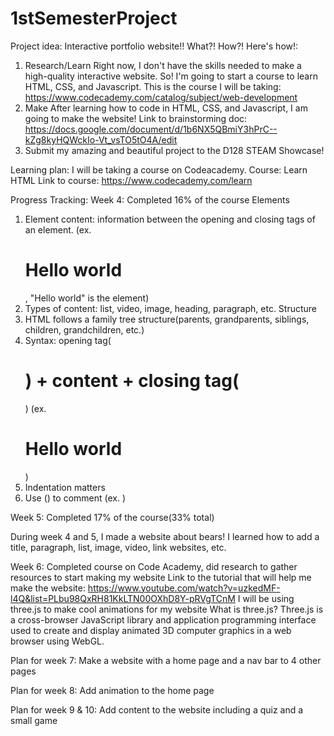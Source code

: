 # 1stSemesterProject

Project idea: Interactive portfolio website!!
What?! How?! Here's how!:
1. Research/Learn
   Right now, I don't have the skills needed to make a high-quality interactive website.
   So! I'm going to start a course to learn HTML, CSS, and Javascript.
   This is the course I will be taking: https://www.codecademy.com/catalog/subject/web-development
2. Make
   After learning how to code in HTML, CSS, and Javascript, I am going to make the website!
   Link to brainstorming doc: https://docs.google.com/document/d/1b6NX5QBmiY3hPrC--kZg8kyHQWckIo-Vt_vsTO5tO4A/edit
3. Submit my amazing and beautiful project to the D128 STEAM Showcase!

Learning plan: I will be taking a course on Codeacademy.
Course: Learn HTML
Link to course: https://www.codecademy.com/learn

Progress Tracking:
Week 4: Completed 16% of the course
   Elements
   1. Element content: information between the opening and closing tags of an element. (ex. <h1>Hello world</h1>, "Hello world" is the element)
   2. Types of content: list, video, image, heading, paragraph, etc.
   Structure
   1. HTML follows a family tree structure(parents, grandparents, siblings, children, grandchildren, etc.)
   2. Syntax: opening tag(<h1>) + content + closing tag(</h1>) (ex. <h1>Hello world</h1>)
   3. Indentation matters
   4. Use (<!--) and (-->) to comment (ex. <!--hi-->)

Week 5: Completed 17% of the course(33% total)

During week 4 and 5, I made a website about bears! I learned how to add a title, paragraph, list, image, video, link websites, etc.


Week 6:
Completed course on Code Academy, did research to gather resources to start making my website
Link to the tutorial that will help me make the website: https://www.youtube.com/watch?v=uzkedMF-l4Q&list=PLbu98QxRH81KkLTN00OXhD8Y-pRVgTCnM
I will be using three.js to make cool animations for my website
What is three.js? Three.js is a cross-browser JavaScript library and application programming interface used to create and display animated 3D computer graphics in a web browser using WebGL.

Plan for week 7:
Make a website with a home page and a nav bar to 4 other pages

Plan for week 8:
Add animation to the home page

Plan for week 9 & 10:
Add content to the website including a quiz and a small game
